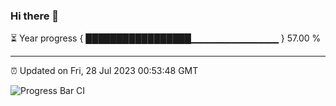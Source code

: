 ### Hi there 👋

⏳ Year progress { █████████████████▁▁▁▁▁▁▁▁▁▁▁▁▁ } 57.00 %

---

⏰ Updated on Fri, 28 Jul 2023 00:53:48 GMT

![Progress Bar CI](https://github.com/liununu/liununu/workflows/Progress%20Bar%20CI/badge.svg)

